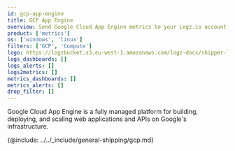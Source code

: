 ```yaml
---
id: gcp-app-engine
title: GCP App Engine
overview: Send Google Cloud App Engine metrics to your Logz.io account.
product: ['metrics']
os: ['windows', 'linux']
filters: ['GCP', 'Compute']
logo: https://logzbucket.s3.eu-west-1.amazonaws.com/logz-docs/shipper-logos/appengine.png
logs_dashboards: []
logs_alerts: []
logs2metrics: []
metrics_dashboards: []
metrics_alerts: []
drop_filter: []
---
```


Google Cloud App Engine is a fully managed platform for building, deploying, and scaling web applications and APIs on Google's infrastructure.


{@include: ../../_include/general-shipping/gcp.md}  
